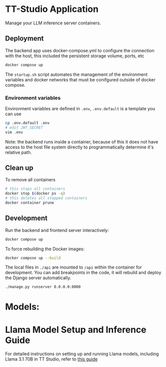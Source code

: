 # TT-Studio Application

Manage your LLM inference server containers.

## Deployment

The backend app uses docker-compose.yml to configure the connection with the host, this included the persistent storage volume, ports, etc

```bash
docker compose up
```

The `startup.sh` script automates the management of the environment variables and docker networks that must be conifgured outside of docker compose.

### Environment variables

Environment variables are defined in `.env`, `.env.default` is a template you can use

```bash
cp .env.default .env
# edit JWT_SECRET
vim .env
```

Note: the backend runs inside a container, because of this it does not have access to the host file system directly to programmatically determine it's relative path.

## Clean up

To remove all containers

```bash
# this stops all containers
docker stop $(docker ps -q)
# this deletes all stopped containers
docker container prune
```

## Development

Run the backend and frontend server interactively:

```bash
docker compose up
```

To force rebuilding the Docker images:

```bash
docker compose up --build
```

The local files in `./api` are mounted to `/api` within the container for development. You can add breakpoints in the code, it will rebuild and deploy the Django server automatically.

```bash
./manage.py runserver 0.0.0.0:8000
```

# Models:

# Llama Model Setup and Inference Guide

For detailed instructions on setting up and running Llama models, including Llama 3.1 70B in TT Studio, refer to [this guide](../HowToRunLlama3.1-70b.md)
